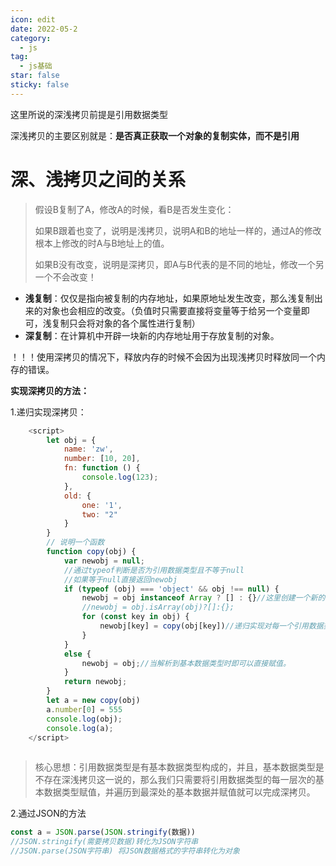 ```yaml
---
icon: edit
date: 2022-05-2
category:
  - js
tag:
  - js基础
star: false
sticky: false
---
```


这里所说的深浅拷贝前提是引用数据类型

深浅拷贝的主要区别就是：**是否真正获取一个对象的复制实体，而不是引用**

<!-- more -->

#  深、浅拷贝之间的关系

> 假设B复制了A，修改A的时候，看B是否发生变化：
>
> 如果B跟着也变了，说明是浅拷贝，说明A和B的地址一样的，通过A的修改根本上修改的时A与B地址上的值。
>
> 如果B没有改变，说明是深拷贝，即A与B代表的是不同的地址，修改一个另一个不会改变！

- **浅复制**：仅仅是指向被复制的内存地址，如果原地址发生改变，那么浅复制出来的对象也会相应的改变。（负值时只需要直接将变量等于给另一个变量即可，浅复制只会将对象的各个属性进行复制）
- **深复制**：在计算机中开辟一块新的内存地址用于存放复制的对象。

！！！使用深拷贝的情况下，释放内存的时候不会因为出现浅拷贝时释放同一个内存的错误。 

**实现深拷贝的方法：**

1.递归实现深拷贝：

```javascript
    <script>
        let obj = {
            name: 'zw',
            number: [10, 20],
            fn: function () {
                console.log(123);
            },
            old: {
                one: '1',
                two: "2"
            }
        }
        // 说明一个函数
        function copy(obj) {
            var newobj = null;
            //通过typeof判断是否为引用数据类型且不等于null
            //如果等于null直接返回newobj
            if (typeof (obj) === 'object' && obj !== null) {
                newobj = obj instanceof Array ? [] : {}//这里创建一个新的引用数据类型用以合并和存放解析后的数据
                //newobj = obj.isArray(obj)?[]:{};
                for (const key in obj) {
                    newobj[key] = copy(obj[key])//递归实现对每一个引用数据类型解析并赋值给一个新创建的引用数据类型
                }
            }
            else {
                newobj = obj;//当解析到基本数据类型时即可以直接赋值。
            }
            return newobj;
        }
        let a = new copy(obj)
        a.number[0] = 555
        console.log(obj);
        console.log(a);
    </script>
```

![点击并拖拽以移动](data:image/gif;base64,R0lGODlhAQABAPABAP///wAAACH5BAEKAAAALAAAAAABAAEAAAICRAEAOw==)

> 核心思想：引用数据类型是有基本数据类型构成的，并且，基本数据类型是不存在深浅拷贝这一说的，那么我们只需要将引用数据类型的每一层次的基本数据类型赋值，并遍历到最深处的基本数据并赋值就可以完成深拷贝。

 2.通过JSON的方法

```javascript
const a = JSON.parse(JSON.stringify(数据))
//JSON.stringify(需要拷贝数据)转化为JSON字符串
//JSON.parse(JSON字符串) 将JSON数据格式的字符串转化为对象
```